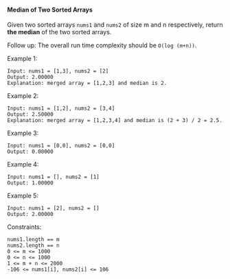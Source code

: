 #### Median of Two Sorted Arrays

Given two sorted arrays `nums1` and `nums2` of size m and n respectively, return **the median** of the two sorted arrays.

Follow up: The overall run time complexity should be `O(log (m+n))`.


Example 1:
```
Input: nums1 = [1,3], nums2 = [2]
Output: 2.00000
Explanation: merged array = [1,2,3] and median is 2.
```

Example 2:
```
Input: nums1 = [1,2], nums2 = [3,4]
Output: 2.50000
Explanation: merged array = [1,2,3,4] and median is (2 + 3) / 2 = 2.5.

```

Example 3:
```
Input: nums1 = [0,0], nums2 = [0,0]
Output: 0.00000
```

Example 4:
```
Input: nums1 = [], nums2 = [1]
Output: 1.00000
```

Example 5:
```
Input: nums1 = [2], nums2 = []
Output: 2.00000
```
 

Constraints:

```
nums1.length == m
nums2.length == n
0 <= m <= 1000
0 <= n <= 1000
1 <= m + n <= 2000
-106 <= nums1[i], nums2[i] <= 106
```